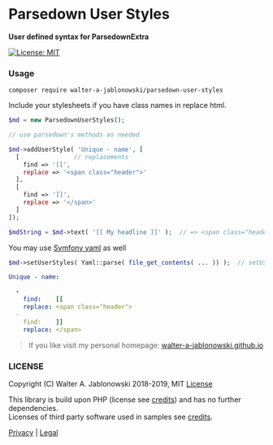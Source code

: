 # Parsedown User Styles

**User defined syntax for ParsedownExtra**

[![License: MIT](https://img.shields.io/badge/License-MIT-yellow.svg)](https://opensource.org/licenses/MIT)


### Usage

```
composer require walter-a-jablonowski/parsedown-user-styles
```

Include your stylesheets if you have class names in replace html.

```php
$md = new ParsedownUserStyles();

// use parsedown's methods as needed

$md->addUserStyle( 'Unique - name', [
  [               // replacements
    find => '[[',
    replace => '<span class="header">'
  ],
  [
    find => ']]',
    replace => '</span>'
  ]
]);

$mdString = $md->text( '[[ My headline ]]' );  // => <span class="header"> My headline </span>
```

You may use [Symfony yaml]() as well

```php
$md->setUserStyles( Yaml::parse( file_get_contents( ... )) );  // setUserStyles() takes a single array
```

```yaml
Unique - name:

  -
    find:    [[
    replace: <span class="header">
  -
    find:    ]]
    replace: </span>
```


> If you like visit my personal homepage: [walter-a-jablonowski.github.io](https://walter-a-jablonowski.github.io)


### LICENSE

Copyright (C) Walter A. Jablonowski 2018-2019, MIT [License](LICENSE)

This library is build upon PHP (license see [credits](credits.md)) and has no further dependencies.\
Licenses of third party software used in samples see [credits](credits.md).


[Privacy](https://walter-a-jablonowski.github.io/privacy.html) | [Legal](https://walter-a-jablonowski.github.io/imprint.html)
